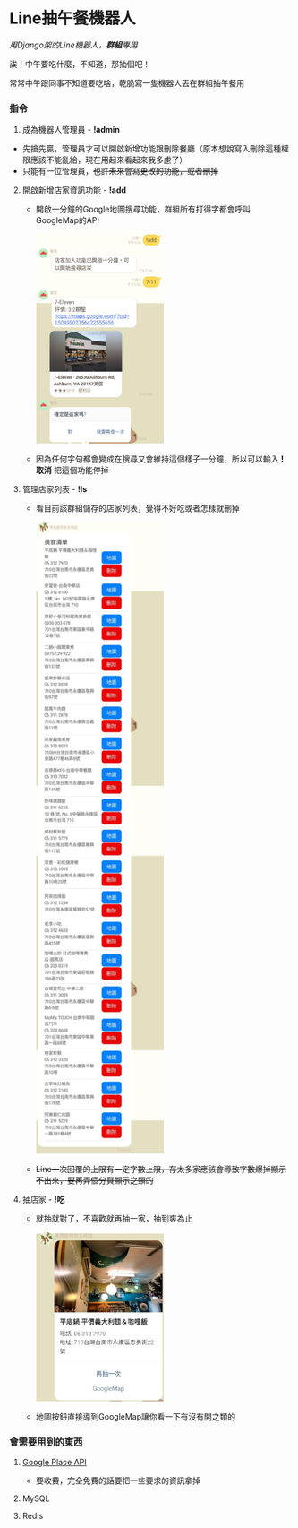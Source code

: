 
# Line抽午餐機器人

*用Django架的Line機器人，**群組**專用*

誒！中午要吃什麼，不知道，那抽個吧！

常常中午跟同事不知道要吃啥，乾脆寫一隻機器人丟在群組抽午餐用

### 指令

1.  成為機器人管理員 - **!admin**
   - 先搶先贏，管理員才可以開啟新增功能跟刪除餐廳（原本想說寫入刪除這種權限應該不能亂給，現在用起來看起來我多慮了）
   - 只能有一位管理員，~~也許未來會寫更改的功能，或者刪掉~~
2. 開啟新增店家資訊功能 - **!add**
   - 開啟一分鐘的Google地圖搜尋功能，群組所有打得字都會呼叫GoogleMap的API
   
     <img src="img/!add.jpg" alt="新增店家" width="50%"/>
   
   - 因為任何字句都會變成在搜尋又會維持這個樣子一分鐘，所以可以輸入 **!取消** 把這個功能停掉
3. 管理店家列表 - **!ls**
   - 看目前該群組儲存的店家列表，覺得不好吃或者怎樣就刪掉
   
       <img src="img/!ls.jpg" alt="店家列表" width="50%"/>
   
   - ~~Line一次回覆的上限有一定字數上限，存太多家應該會導致字數爆掉顯示不出來，要再弄個分頁顯示之類的~~
4.  抽店家 - **!吃**
    - 就抽就對了，不喜歡就再抽一家，抽到爽為止
    
        <img src="img/!吃.jpg" alt="抽店家" width="50%"/>
    
    - 地圖按鈕直接導到GoogleMap讓你看一下有沒有開之類的

### 會需要用到的東西

1. [Google Place API](https://developers.google.com/maps/documentation/places/web-service/overview)
   - 要收費，完全免費的話要把一些要求的資訊拿掉

2. MySQL

3. Redis